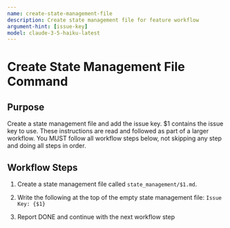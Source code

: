 ```yaml
---
name: create-state-management-file
description: Create state management file for feature workflow
argument-hint: [issue-key]
model: claude-3-5-haiku-latest
---
```


# Create State Management File Command

## Purpose

Create a state management file and add the issue key.
$1 contains the issue key to use.
These instructions are read and followed as part of a larger workflow.
You MUST follow all workflow steps below, not skipping any step and doing all steps in order.

## Workflow Steps

1. Create a state management file called `state_management/$1.md`.

2. Write the following at the top of the empty state management file:
`Issue Key: {$1}`

3. Report DONE and continue with the next workflow step
